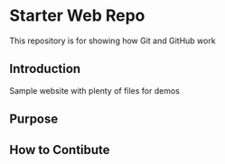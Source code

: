 # Starter Web Repo

This repository is for showing how Git and GitHub work

## Introduction

Sample website with plenty of files for demos

## Purpose

## How to Contibute